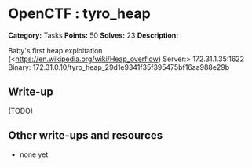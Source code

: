# OpenCTF : tyro_heap

**Category:** Tasks
**Points:** 50
**Solves:** 23
**Description:**

Baby's first heap exploitation (<https://en.wikipedia.org/wiki/Heap_overflow)
Server:> 172.31.1.35:1622
Binary: 172.31.0.10/tyro_heap_29d1e9341f35f395475bf16aa988e29b

## Write-up

(TODO)

## Other write-ups and resources

* none yet
